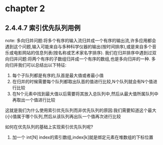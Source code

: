# chapter 2

## 2.4.4.7 索引优先队列用例

note:
多向归并问题:将多个有序的输入流归并成一个有序的输出流,许多应用都会遇到这个问题,输入可能来自与多种科学仪器的输出(按时间排序),或是来自多个音乐或电影网站的信息列表(按名称或艺术家名字排序).
我们在归并排序中遇到过双向归并问题:将两个有序的子数组归并成一个有序的数组,也是多向归并的一种.
多向归并我们可以总结出以下特征:

1. 每个子队列都是有序的,队首是最大值或者最小值
2. 在归并的时候需要每个队列都取出队首的值进行比较,N个队列就会有N个值进行比较
3. 在N个元素中找到最大值以后需要将其放入总队列中,然后从最大值所属队列中再取出一个值进行比较

这就是我们为什么使用索引优先队列而非优先队列的原因:我们需要知道这个最大(小)值属于哪个队列,然后从该队列再出队一个值再次进行比较

如何在优先队列的基础上实现索引优先队列呢?
1. 加一个 int[N] index的索引数组,index[k]就是绑定元素在堆数组的下标位置

## 